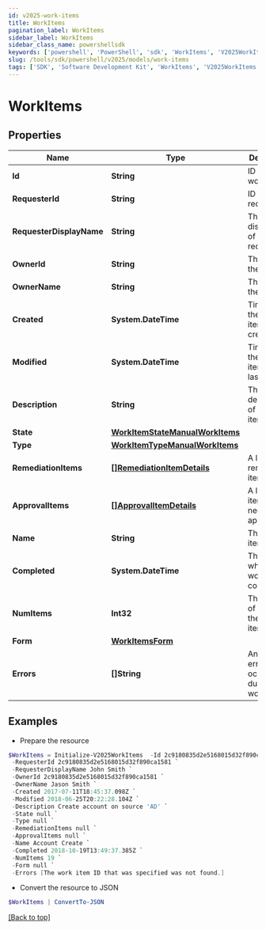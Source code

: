 ```yaml
---
id: v2025-work-items
title: WorkItems
pagination_label: WorkItems
sidebar_label: WorkItems
sidebar_class_name: powershellsdk
keywords: ['powershell', 'PowerShell', 'sdk', 'WorkItems', 'V2025WorkItems']
slug: /tools/sdk/powershell/v2025/models/work-items
tags: ['SDK', 'Software Development Kit', 'WorkItems', 'V2025WorkItems']
---
```


# WorkItems

## Properties

| Name | Type | Description | Notes |
| --- | --- | --- | --- |
| **Id** | **String** | ID of the work item | [optional] |
| **RequesterId** | **String** | ID of the requester | [optional] |
| **RequesterDisplayName** | **String** | The displayname of the requester | [optional] |
| **OwnerId** | **String** | The ID of the owner | [optional] |
| **OwnerName** | **String** | The name of the owner | [optional] |
| **Created** | **System.DateTime** | Time when the work item was created | [optional] |
| **Modified** | **System.DateTime** | Time when the work item was last updated | [optional] |
| **Description** | **String** | The description of the work item | [optional] |
| **State** | [**WorkItemStateManualWorkItems**](work-item-state-manual-work-items) |  | [optional] |
| **Type** | [**WorkItemTypeManualWorkItems**](work-item-type-manual-work-items) |  | [optional] |
| **RemediationItems** | [**[]RemediationItemDetails**](remediation-item-details) | A list of remediation items | [optional] |
| **ApprovalItems** | [**[]ApprovalItemDetails**](approval-item-details) | A list of items that need to be approved | [optional] |
| **Name** | **String** | The work item name | [optional] |
| **Completed** | **System.DateTime** | The time at which the work item completed | [optional] |
| **NumItems** | **Int32** | The number of items in the work item | [optional] |
| **Form** | [**WorkItemsForm**](work-items-form) |  | [optional] |
| **Errors** | **[]String** | An array of errors that ocurred during the work item | [optional] |

## Examples

- Prepare the resource

```powershell
$WorkItems = Initialize-V2025WorkItems  -Id 2c9180835d2e5168015d32f890ca1581 `
 -RequesterId 2c9180835d2e5168015d32f890ca1581 `
 -RequesterDisplayName John Smith `
 -OwnerId 2c9180835d2e5168015d32f890ca1581 `
 -OwnerName Jason Smith `
 -Created 2017-07-11T18:45:37.098Z `
 -Modified 2018-06-25T20:22:28.104Z `
 -Description Create account on source 'AD' `
 -State null `
 -Type null `
 -RemediationItems null `
 -ApprovalItems null `
 -Name Account Create `
 -Completed 2018-10-19T13:49:37.385Z `
 -NumItems 19 `
 -Form null `
 -Errors [The work item ID that was specified was not found.]
```

- Convert the resource to JSON

```powershell
$WorkItems | ConvertTo-JSON
```

[[Back to top]](#)
